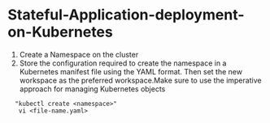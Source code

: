 # Stateful-Application-deployment-on-Kubernetes
1. Create a Namespace on the cluster
2. Store the configuration required to create the namespace in a Kubernetes manifest file using the YAML format. Then set the new workspace as the preferred workspace.Make sure to use the imperative approach for managing Kubernetes objects


 ```
   "kubectl create <namespace>"
    vi <file-name.yaml>	
   ```
